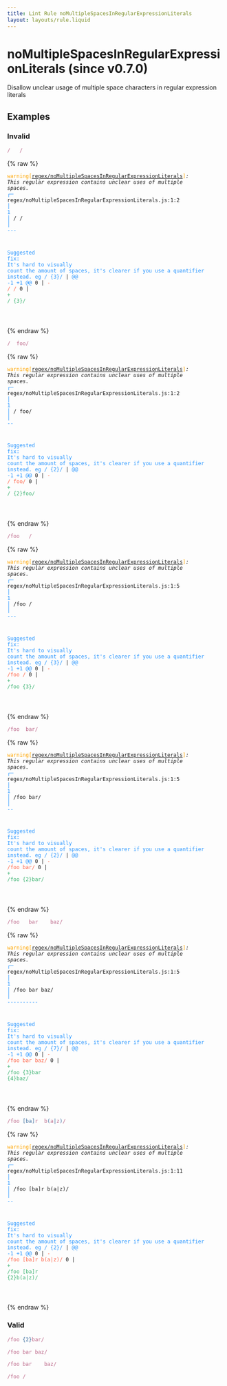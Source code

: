 ```yaml
---
title: Lint Rule noMultipleSpacesInRegularExpressionLiterals
layout: layouts/rule.liquid
---
```


# noMultipleSpacesInRegularExpressionLiterals (since v0.7.0)

Disallow unclear usage of multiple space characters in regular expression literals

## Examples

### Invalid

```jsx
/   /
```

{% raw %}<pre class="language-text"><code class="language-text"><span style="color: Orange;">warning</span><span style="color: Orange;">[</span><span style="color: Orange;"><a href="https://rome.tools/docs/lint/rules/noMultipleSpacesInRegularExpressionLiterals/">regex/noMultipleSpacesInRegularExpressionLiterals</a></span><span style="color: Orange;">]</span><em>: </em><em>This regular expression contains unclear uses of multiple spaces.</em>
  <span style="color: rgb(38, 148, 255);">┌</span><span style="color: rgb(38, 148, 255);">─</span> regex/noMultipleSpacesInRegularExpressionLiterals.js:1:2
  <span style="color: rgb(38, 148, 255);">│</span>
<span style="color: rgb(38, 148, 255);">1</span> <span style="color: rgb(38, 148, 255);">│</span> /   /
  <span style="color: rgb(38, 148, 255);">│</span>  <span style="color: rgb(38, 148, 255);">-</span><span style="color: rgb(38, 148, 255);">-</span><span style="color: rgb(38, 148, 255);">-</span>

<span style="color: rgb(38, 148, 255);">Suggested fix</span><span style="color: rgb(38, 148, 255);">: </span><span style="color: rgb(38, 148, 255);">It's hard to visually count the amount of spaces, it's clearer if you use a quantifier instead. eg / {3}/</span>
    | <span style="color: rgb(38, 148, 255);">@@ -1 +1 @@</span>
0   | <span style="color: Tomato;">- </span><span style="color: Tomato;">/   /</span>
  0 | <span style="color: MediumSeaGreen;">+ </span><span style="color: MediumSeaGreen;">/ {3}/</span>

</code></pre>{% endraw %}

```jsx
/  foo/
```

{% raw %}<pre class="language-text"><code class="language-text"><span style="color: Orange;">warning</span><span style="color: Orange;">[</span><span style="color: Orange;"><a href="https://rome.tools/docs/lint/rules/noMultipleSpacesInRegularExpressionLiterals/">regex/noMultipleSpacesInRegularExpressionLiterals</a></span><span style="color: Orange;">]</span><em>: </em><em>This regular expression contains unclear uses of multiple spaces.</em>
  <span style="color: rgb(38, 148, 255);">┌</span><span style="color: rgb(38, 148, 255);">─</span> regex/noMultipleSpacesInRegularExpressionLiterals.js:1:2
  <span style="color: rgb(38, 148, 255);">│</span>
<span style="color: rgb(38, 148, 255);">1</span> <span style="color: rgb(38, 148, 255);">│</span> /  foo/
  <span style="color: rgb(38, 148, 255);">│</span>  <span style="color: rgb(38, 148, 255);">-</span><span style="color: rgb(38, 148, 255);">-</span>

<span style="color: rgb(38, 148, 255);">Suggested fix</span><span style="color: rgb(38, 148, 255);">: </span><span style="color: rgb(38, 148, 255);">It's hard to visually count the amount of spaces, it's clearer if you use a quantifier instead. eg / {2}/</span>
    | <span style="color: rgb(38, 148, 255);">@@ -1 +1 @@</span>
0   | <span style="color: Tomato;">- </span><span style="color: Tomato;">/  foo/</span>
  0 | <span style="color: MediumSeaGreen;">+ </span><span style="color: MediumSeaGreen;">/ {2}foo/</span>

</code></pre>{% endraw %}

```jsx
/foo   /
```

{% raw %}<pre class="language-text"><code class="language-text"><span style="color: Orange;">warning</span><span style="color: Orange;">[</span><span style="color: Orange;"><a href="https://rome.tools/docs/lint/rules/noMultipleSpacesInRegularExpressionLiterals/">regex/noMultipleSpacesInRegularExpressionLiterals</a></span><span style="color: Orange;">]</span><em>: </em><em>This regular expression contains unclear uses of multiple spaces.</em>
  <span style="color: rgb(38, 148, 255);">┌</span><span style="color: rgb(38, 148, 255);">─</span> regex/noMultipleSpacesInRegularExpressionLiterals.js:1:5
  <span style="color: rgb(38, 148, 255);">│</span>
<span style="color: rgb(38, 148, 255);">1</span> <span style="color: rgb(38, 148, 255);">│</span> /foo   /
  <span style="color: rgb(38, 148, 255);">│</span>     <span style="color: rgb(38, 148, 255);">-</span><span style="color: rgb(38, 148, 255);">-</span><span style="color: rgb(38, 148, 255);">-</span>

<span style="color: rgb(38, 148, 255);">Suggested fix</span><span style="color: rgb(38, 148, 255);">: </span><span style="color: rgb(38, 148, 255);">It's hard to visually count the amount of spaces, it's clearer if you use a quantifier instead. eg / {3}/</span>
    | <span style="color: rgb(38, 148, 255);">@@ -1 +1 @@</span>
0   | <span style="color: Tomato;">- </span><span style="color: Tomato;">/foo   /</span>
  0 | <span style="color: MediumSeaGreen;">+ </span><span style="color: MediumSeaGreen;">/foo {3}/</span>

</code></pre>{% endraw %}

```jsx
/foo  bar/
```

{% raw %}<pre class="language-text"><code class="language-text"><span style="color: Orange;">warning</span><span style="color: Orange;">[</span><span style="color: Orange;"><a href="https://rome.tools/docs/lint/rules/noMultipleSpacesInRegularExpressionLiterals/">regex/noMultipleSpacesInRegularExpressionLiterals</a></span><span style="color: Orange;">]</span><em>: </em><em>This regular expression contains unclear uses of multiple spaces.</em>
  <span style="color: rgb(38, 148, 255);">┌</span><span style="color: rgb(38, 148, 255);">─</span> regex/noMultipleSpacesInRegularExpressionLiterals.js:1:5
  <span style="color: rgb(38, 148, 255);">│</span>
<span style="color: rgb(38, 148, 255);">1</span> <span style="color: rgb(38, 148, 255);">│</span> /foo  bar/
  <span style="color: rgb(38, 148, 255);">│</span>     <span style="color: rgb(38, 148, 255);">-</span><span style="color: rgb(38, 148, 255);">-</span>

<span style="color: rgb(38, 148, 255);">Suggested fix</span><span style="color: rgb(38, 148, 255);">: </span><span style="color: rgb(38, 148, 255);">It's hard to visually count the amount of spaces, it's clearer if you use a quantifier instead. eg / {2}/</span>
    | <span style="color: rgb(38, 148, 255);">@@ -1 +1 @@</span>
0   | <span style="color: Tomato;">- </span><span style="color: Tomato;">/foo  bar/</span>
  0 | <span style="color: MediumSeaGreen;">+ </span><span style="color: MediumSeaGreen;">/foo {2}bar/</span>

</code></pre>{% endraw %}

```jsx
/foo   bar    baz/
```

{% raw %}<pre class="language-text"><code class="language-text"><span style="color: Orange;">warning</span><span style="color: Orange;">[</span><span style="color: Orange;"><a href="https://rome.tools/docs/lint/rules/noMultipleSpacesInRegularExpressionLiterals/">regex/noMultipleSpacesInRegularExpressionLiterals</a></span><span style="color: Orange;">]</span><em>: </em><em>This regular expression contains unclear uses of multiple spaces.</em>
  <span style="color: rgb(38, 148, 255);">┌</span><span style="color: rgb(38, 148, 255);">─</span> regex/noMultipleSpacesInRegularExpressionLiterals.js:1:5
  <span style="color: rgb(38, 148, 255);">│</span>
<span style="color: rgb(38, 148, 255);">1</span> <span style="color: rgb(38, 148, 255);">│</span> /foo   bar    baz/
  <span style="color: rgb(38, 148, 255);">│</span>     <span style="color: rgb(38, 148, 255);">-</span><span style="color: rgb(38, 148, 255);">-</span><span style="color: rgb(38, 148, 255);">-</span><span style="color: rgb(38, 148, 255);">-</span><span style="color: rgb(38, 148, 255);">-</span><span style="color: rgb(38, 148, 255);">-</span><span style="color: rgb(38, 148, 255);">-</span><span style="color: rgb(38, 148, 255);">-</span><span style="color: rgb(38, 148, 255);">-</span><span style="color: rgb(38, 148, 255);">-</span>

<span style="color: rgb(38, 148, 255);">Suggested fix</span><span style="color: rgb(38, 148, 255);">: </span><span style="color: rgb(38, 148, 255);">It's hard to visually count the amount of spaces, it's clearer if you use a quantifier instead. eg / {7}/</span>
    | <span style="color: rgb(38, 148, 255);">@@ -1 +1 @@</span>
0   | <span style="color: Tomato;">- </span><span style="color: Tomato;">/foo   bar    baz/</span>
  0 | <span style="color: MediumSeaGreen;">+ </span><span style="color: MediumSeaGreen;">/foo {3}bar {4}baz/</span>

</code></pre>{% endraw %}

```jsx
/foo [ba]r  b(a|z)/
```

{% raw %}<pre class="language-text"><code class="language-text"><span style="color: Orange;">warning</span><span style="color: Orange;">[</span><span style="color: Orange;"><a href="https://rome.tools/docs/lint/rules/noMultipleSpacesInRegularExpressionLiterals/">regex/noMultipleSpacesInRegularExpressionLiterals</a></span><span style="color: Orange;">]</span><em>: </em><em>This regular expression contains unclear uses of multiple spaces.</em>
  <span style="color: rgb(38, 148, 255);">┌</span><span style="color: rgb(38, 148, 255);">─</span> regex/noMultipleSpacesInRegularExpressionLiterals.js:1:11
  <span style="color: rgb(38, 148, 255);">│</span>
<span style="color: rgb(38, 148, 255);">1</span> <span style="color: rgb(38, 148, 255);">│</span> /foo [ba]r  b(a|z)/
  <span style="color: rgb(38, 148, 255);">│</span>           <span style="color: rgb(38, 148, 255);">-</span><span style="color: rgb(38, 148, 255);">-</span>

<span style="color: rgb(38, 148, 255);">Suggested fix</span><span style="color: rgb(38, 148, 255);">: </span><span style="color: rgb(38, 148, 255);">It's hard to visually count the amount of spaces, it's clearer if you use a quantifier instead. eg / {2}/</span>
    | <span style="color: rgb(38, 148, 255);">@@ -1 +1 @@</span>
0   | <span style="color: Tomato;">- </span><span style="color: Tomato;">/foo [ba]r  b(a|z)/</span>
  0 | <span style="color: MediumSeaGreen;">+ </span><span style="color: MediumSeaGreen;">/foo [ba]r {2}b(a|z)/</span>

</code></pre>{% endraw %}

### Valid

```jsx
/foo {2}bar/
```

```jsx
/foo bar baz/
```

```jsx
/foo bar	baz/
```

```jsx
/foo /
```


